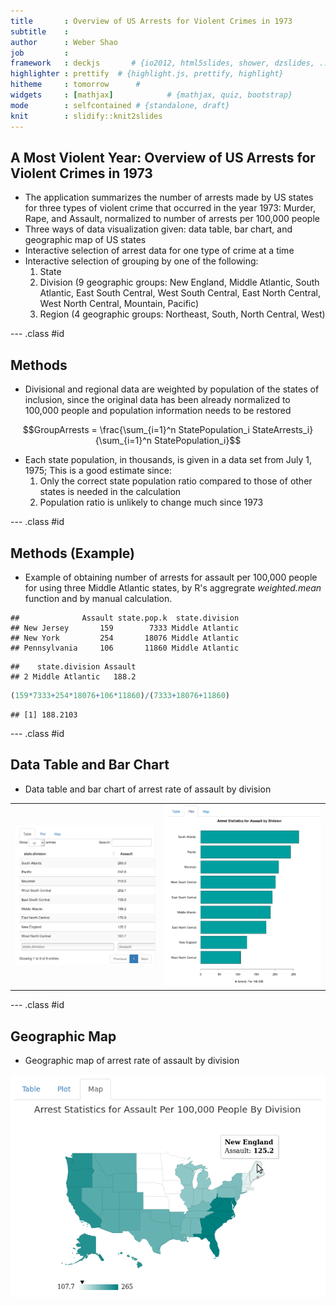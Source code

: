 ```yaml
---
title       : Overview of US Arrests for Violent Crimes in 1973
subtitle    : 
author      : Weber Shao
job         : 
framework   : deckjs       # {io2012, html5slides, shower, dzslides, ...}
highlighter : prettify  # {highlight.js, prettify, highlight}
hitheme     : tomorrow      # 
widgets     : [mathjax]            # {mathjax, quiz, bootstrap}
mode        : selfcontained # {standalone, draft}
knit        : slidify::knit2slides
---
```


## A Most Violent Year: Overview of US Arrests for Violent Crimes in 1973

* The application summarizes the number of arrests made by US states for three types of violent crime that occurred in the year 1973: Murder, Rape, and Assault, normalized to number of arrests per 100,000 people
* Three ways of data visualization given: data table, bar chart, and geographic map of US states
* Interactive selection of arrest data for one type of crime at a time
* Interactive selection of grouping by one of the following:
  1. State
  2. Division (9 geographic groups: New England, Middle Atlantic, South Atlantic, East South Central, West South Central, East North Central, West North Central, Mountain, Pacific)
  3. Region (4 geographic groups: Northeast, South, North Central, West)

--- .class #id 

## Methods

* Divisional and regional data are weighted by population of the states of inclusion, since the original data has been already normalized to 100,000 people and population information needs to be restored

$$GroupArrests = \frac{\sum_{i=1}^n StatePopulation_i StateArrests_i}{\sum_{i=1}^n StatePopulation_i}$$

* Each state population, in thousands, is given in a data set from July 1, 1975; This is a good estimate since:
  1. Only the correct state population ratio compared to those of other states is needed in the calculation
  2. Population ratio is unlikely to change much since 1973

--- .class #id 

## Methods (Example)

* Example of obtaining number of arrests for assault per 100,000 people for using three Middle Atlantic states, by R's aggregrate _weighted.mean_ function and by manual calculation.


```
##              Assault state.pop.k  state.division
## New Jersey       159        7333 Middle Atlantic
## New York         254       18076 Middle Atlantic
## Pennsylvania     106       11860 Middle Atlantic
```

```
##    state.division Assault
## 2 Middle Atlantic   188.2
```


```r
(159*7333+254*18076+106*11860)/(7333+18076+11860)
```

```
## [1] 188.2103
```

--- .class #id 

## Data Table and Bar Chart

* Data table and bar chart of arrest rate of assault by division

<div style="align: center">
<table>
<tr>
<td><img src = 'assets/img/SampleDataTable.png'></img></td>
<td><img src = 'assets/img/SampleBarChart.png'></img></td>
</table>
</div>

--- .class #id 

## Geographic Map

* Geographic map of arrest rate of assault by division

<span style="align: center">
<img src = 'assets/img/SampleUSMap.png'></img>
</span>
